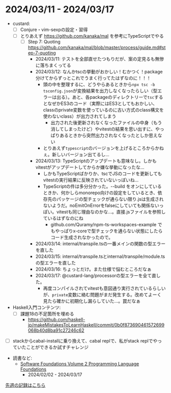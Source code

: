 # 2024/03/11 - 2024/03/17

- custard:
    - [ ] Conjure・vim-sexpの設定・習得
    - [ ] とりあえず <https://github.com/kanaka/mal> を参考にTypeScriptでやる
        - [ ] Step 7: Quoting <https://github.com/kanaka/mal/blob/master/process/guide.md#step-7-quoting>
            - 2024/03/11: テストを全部直せたつもりだが、案の定見るも無惨に落ちまくってる
            - 2024/03/12: なんかtscの挙動がおかしい！むかつく！package分けてからずっとこれでうまく行ってたはずなのに！！！
                - 頭の中を整理するに、どうやらあるときから`npx tsc -b tsconfig.json`が変換結果を出力しなくなったらしい（型エラーは出る）。あと、各packageのディレクトリーで`tsc`するとなぜかES3のコード（実際にはES3としてもおかしい、classのprivate変数を使っているのに古い方式のclass構文を使わないclass）が出力されてしまう
                    - 出力された後更新されなくなったファイルの中身（もう消してしまったけど）やvitestの結果を思い出すに、やっぱりあるときから突然出力されなくなったとしか思えない
                - とりあえず`typescript`のバージョンを上げるところからかねぇ。新しいバージョン出てるし...
            - 2024/03/13: TypeScriptのアップデートも意味なし。しかもvitestがアップデートしてからか嫌な挙動になったな...
                - しかもTypeScriptばかりか、tscでJSのコードを更新してもvitestの実行結果に反映されていないっぽいね...
                - TypeScriptの件は多分分かった。--build をオンにしているときか、何かしらmonorepo向けの設定をしているとき、依存先のパッケージの型チェックが通らない限り.jsは生成されないようだ。noEmitOnErrorをfalseにしていても関係ないっぽい。vitestも同じ理由なのかな...。直接.jsファイルを参照しているはずなのにね
                    - github.com/Quramy/npm-ts-workspaces-example でもやっぱりx-coreで型チェックを通らない状態にしたらコード生成されなかったので。
            - 2024/03/14: internal/transpile.tsの一番メインの関数の型エラーを直した
            - 2024/03/15: internal/transpile.tsとinternal/transpile/module.tsの型エラーを直した
            - 2024/03/16: ちょっとだけ。また仕様で悩むところだなぁ
            - 2024/03/17: @custard-lang/processorの型エラーを全て直した。
                - 再度コンパイルされてvitestも意図通り実行されているらしいが、`private`変数に絡む問題がまだ発生する。改めてよーく見たら確かに初期化し漏らしていた...。罠だなぁ
- Haskell入門コンテンツ:
    - [ ] 課題18の不足箇所を埋める
        - <https://github.com/haskell-jp/makeMistakesToLearnHaskell/commit/0b0f873690461572699068b40d8ba91c27246c62>
- [ ] stackからcabal-installに乗り換えて、cabal replで、私がstack replでやっていたことができるか試すチャレンジ
- 読書など:
    - [Software Foundations Volume 2 Programming Language Foundations](https://softwarefoundations.cis.upenn.edu/plf-current/index.html)
        - 2024/02/02 - 2024/03/17

[先週の記録はこちら](https://github.com/igrep/daily-commits/blob/fdd24e4811df5d00f14211354154fe1f418fabb5/yesterday.md)
